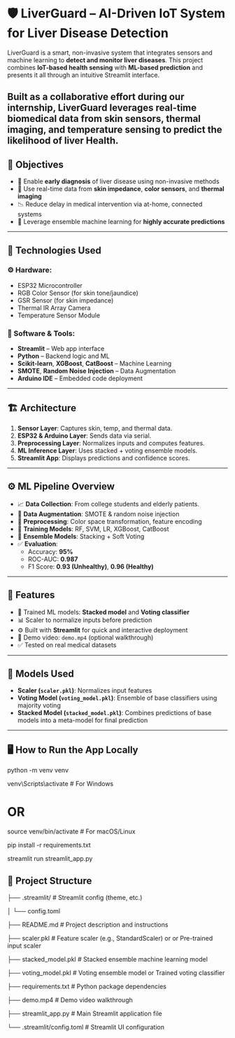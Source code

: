 # 🛡️ LiverGuard – AI-Driven IoT System for Liver Disease Detection

LiverGuard is a smart, non-invasive system that integrates sensors and machine learning to **detect and monitor liver diseases**. This project combines **IoT-based health sensing** with **ML-based prediction** and presents it all through an intuitive Streamlit interface.

Built as a collaborative effort during our internship, LiverGuard leverages real-time biomedical data from skin sensors, thermal imaging, and temperature sensing to predict the likelihood of liver Health.
---

## 📌 Objectives

- 🎯 Enable **early diagnosis** of liver disease using non-invasive methods
- 🔬 Use real-time data from **skin impedance**, **color sensors**, and **thermal imaging**
- 📉 Reduce delay in medical intervention via at-home, connected systems
- 🤖 Leverage ensemble machine learning for **highly accurate predictions**

---

## 🧠 Technologies Used

### ⚙️ Hardware:
- ESP32 Microcontroller
- RGB Color Sensor (for skin tone/jaundice)
- GSR Sensor (for skin impedance)
- Thermal IR Array Camera
- Temperature Sensor Module

### 🧪 Software & Tools:
- **Streamlit** – Web app interface
- **Python** – Backend logic and ML
- **Scikit-learn**, **XGBoost**, **CatBoost** – Machine Learning
- **SMOTE**, **Random Noise Injection** – Data Augmentation
- **Arduino IDE** – Embedded code deployment

---

## 🏗️ Architecture

1. **Sensor Layer**: Captures skin, temp, and thermal data.
2. **ESP32 & Arduino Layer**: Sends data via serial.
3. **Preprocessing Layer**: Normalizes inputs and computes features.
4. **ML Inference Layer**: Uses stacked + voting ensemble models.
5. **Streamlit App**: Displays predictions and confidence scores.

---

## ⚙️ ML Pipeline Overview

- 📈 **Data Collection**: From college students and elderly patients.
- 🧪 **Data Augmentation**: SMOTE & random noise injection
- 🧼 **Preprocessing**: Color space transformation, feature encoding
- 🔁 **Training Models**: RF, SVM, LR, XGBoost, CatBoost
- 🧠 **Ensemble Models**: Stacking + Soft Voting
- ✅ **Evaluation**:
  - Accuracy: **95%**
  - ROC-AUC: **0.987**
  - F1 Score: **0.93 (Unhealthy)**, **0.96 (Healthy)**

---

## 🚀 Features

- 🧠 Trained ML models: **Stacked model** and **Voting classifier**
- 📊 Scaler to normalize inputs before prediction
- ⚙️ Built with **Streamlit** for quick and interactive deployment
- 🎥 Demo video: `demo.mp4` (optional walkthrough)
- ✅ Tested on real medical datasets

---

## 🧠 Models Used

- **Scaler (`scaler.pkl`)**: Normalizes input features  
- **Voting Model (`voting_model.pkl`)**: Ensemble of base classifiers using majority voting  
- **Stacked Model (`stacked_model.pkl`)**: Combines predictions of base models into a meta-model for final prediction  

---

## 🖥️ How to Run the App Locally

python -m venv venv

venv\Scripts\activate  # For Windows
# OR
source venv/bin/activate  # For macOS/Linux

pip install -r requirements.txt

streamlit run streamlit_app.py

## 📂 Project Structure


├── .streamlit/            # Streamlit config (theme, etc.)

│ └── config.toml

├── README.md              # Project description and instructions

├── scaler.pkl             # Feature scaler (e.g., StandardScaler) or or Pre-trained input scaler

├── stacked_model.pkl      # Stacked ensemble machine learning model 

├── voting_model.pkl       # Voting ensemble model or Trained voting classifier

├── requirements.txt       # Python package dependencies

├── demo.mp4               # Demo video walkthrough

├── streamlit_app.py       # Main Streamlit application file

└── .streamlit/config.toml    # Streamlit UI configuration
